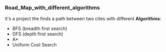 ### Road_Map_with_different_algorithms
it's a project the finds a path between two cites 
with different  **Algorithms**:
- BFS (breadth first search)
- DFS (depth first search)
- A* 
- Uniform Cost Search
